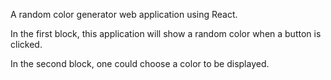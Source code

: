 A random color generator web application using React.

In the first block, this application will show a random color when a button is clicked.

In the second block, one could choose a color to be displayed.
